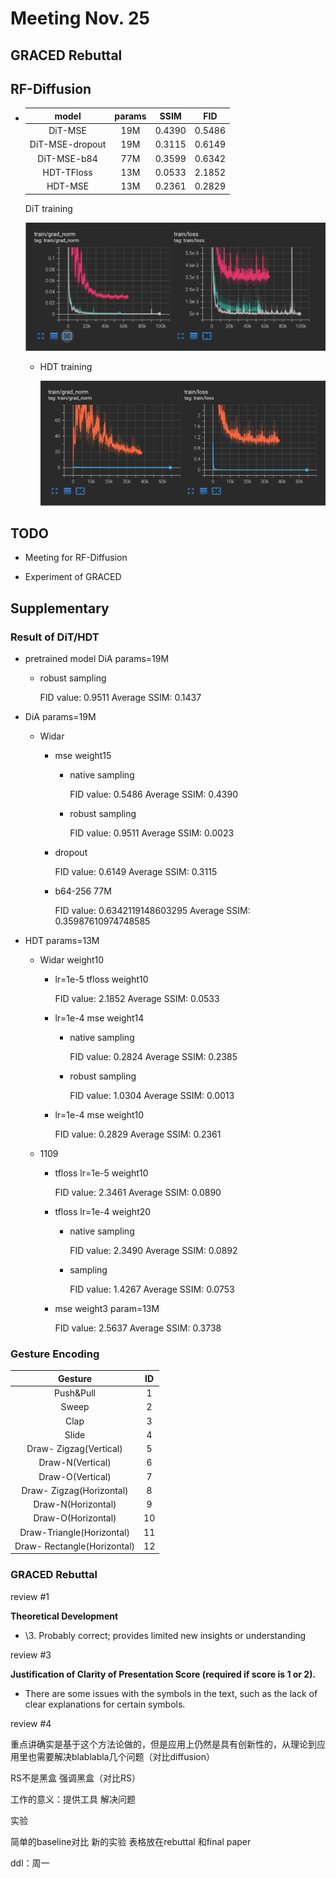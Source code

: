 # Meeting Nov. 25



## GRACED Rebuttal



## RF-Diffusion

- |      model      | params |  SSIM  |  FID   |
  | :-------------: | :----: | :----: | :----: |
  |     DiT-MSE     |  19M   | 0.4390 | 0.5486 |
  | DiT-MSE-dropout |  19M   | 0.3115 | 0.6149 |
  |   DiT-MSE-b84   |  77M   | 0.3599 | 0.6342 |
  |   HDT-TFloss    |  13M   | 0.0533 | 2.1852 |
  |     HDT-MSE     |  13M   | 0.2361 | 0.2829 |

  DiT training

  ![image-20241125143144839](../assets/images/image-20241125143144839.png)

  - HDT training

    ![image-20241125143440359](../assets/images/image-20241125143440359.png)

    

## TODO

- Meeting for RF-Diffusion

- Experiment of GRACED



























## Supplementary

### Result of DiT/HDT

- pretrained model DiA params=19M

  - robust sampling

    FID value: 0.9511
    Average SSIM: 0.1437

- DiA params=19M

  - Widar 

    - mse weight15

      - native sampling
    
        FID value: 0.5486
        Average SSIM: 0.4390

      - robust sampling
    
        FID value: 0.9511
        Average SSIM: 0.0023
    
    - dropout
    
      FID value: 0.6149
      Average SSIM: 0.3115
      
    - b64-256 77M
    
      FID value: 0.6342119148603295
      Average SSIM: 0.35987610974748585

- HDT params=13M

  - Widar weight10

    - lr=1e-5 tfloss weight10

      FID value: 2.1852
      Average SSIM: 0.0533

    - lr=1e-4 mse weight14

      - native sampling

        FID value: 0.2824
        Average SSIM: 0.2385

      - robust sampling

        FID value: 1.0304
        Average SSIM: 0.0013

    - lr=1e-4 mse weight10

      FID value: 0.2829
      Average SSIM: 0.2361

  - 1109 

    - tfloss lr=1e-5 weight10

      FID value: 2.3461
      Average SSIM: 0.0890

    - tfloss lr=1e-4 weight20

      - native sampling

        FID value: 2.3490
        Average SSIM: 0.0892

      - sampling

        FID value: 1.4267
        Average SSIM: 0.0753

    - mse weight3 param=13M

      FID value: 2.5637
      Average SSIM: 0.3738


### Gesture Encoding

|           Gesture           |  ID  |
| :-------------------------: | :--: |
|          Push&Pull          |  1   |
|            Sweep            |  2   |
|            Clap             |  3   |
|            Slide            |  4   |
|   Draw- Zigzag(Vertical)    |  5   |
|      Draw-N(Vertical)       |  6   |
|      Draw-O(Vertical)       |  7   |
|  Draw- Zigzag(Horizontal)   |  8   |
|     Draw-N(Horizontal)      |  9   |
|     Draw-O(Horizontal)      |  10  |
|  Draw-Triangle(Horizontal)  |  11  |
| Draw- Rectangle(Horizontal) |  12  |

### GRACED Rebuttal

review #1

**Theoretical Development**

+ \3. Probably correct; provides limited new insights or understanding

review #3

 **Justification of Clarity of Presentation Score (required if score is 1 or 2).** 

+ There are some issues with the symbols in the text, such as the lack of clear explanations for certain symbols.

review #4

重点讲确实是基于这个方法论做的，但是应用上仍然是具有创新性的，从理论到应用里也需要解决blablabla几个问题（对比diffusion）

RS不是黑盒 强调黑盒（对比RS）

工作的意义：提供工具 解决问题

实验

简单的baseline对比 新的实验 表格放在rebuttal 和final paper



ddl：周一

